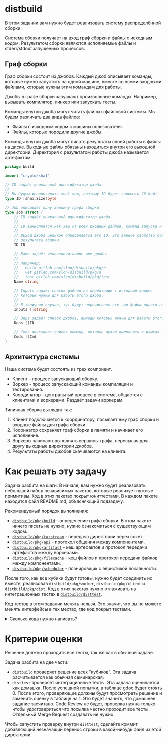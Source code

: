 # distbuild

В этом задании вам нужно будет реализовать систему распределённой сборки.

Система сборки получает на вход граф сборки и файлы с исходным кодом. Результатом сборки
являются исполняемые файлы и stderr/stdout запущенных процессов.

## Граф сборки

Граф сборки состоит из джобов. Каждый джоб описывает команды, которые нужно запустить на одной машине,
вместе со всеми входными файлами, которые нужны этим командам для работы.

Джобы в графе сборки запускают произвольные команды. Например, вызывать компилятор, линкер или 
запускать тесты.

Команды внутри джоба могут читать файлы с файловой системы. Мы будем различать два вида файлов:
 - Файлы с исходным кодом с машины пользователя.
 - Файлы, которые породили другие джобы.

Команды внутри джоба могут писать результаты своей работы в файлы на диске. Выходные файлы
обязаны находиться внутри его выходной директории. Директория с результатом работы джоба называется
артефактом.

```go
package build

import "crypto/sha1"

// ID задаёт уникальный идентификатор джоба.
//
// Мы будем использовать sha1 хеш, поэтому ID будет занимать 20 байт.
type ID [sha1.Size]byte

// Job описывает одну вершину графа сборки.
type Job struct {
	// ID задаёт уникальный идентификатор джоба.
	//
	// ID вычисляется как хеш от всех входных файлов, команд запуска и хешей зависимых джобов.
	//
	// Выход джоба целиком определяется его ID. Это важное свойство позволяет кешировать
	// результаты сборки.
	ID ID

	// Name задаёт человекочитаемое имя джоба.
	//
	// Например:
	//   build gitlab.com/slon/disbuild/pkg/b
	//   vet gitlab.com/slon/disbuild/pkg/a
	//   test gitlab.com/slon/disbuild/pkg/test
	Name string

	// Inputs задаёт список файлов из директории с исходным кодом,
	// которые нужны для работы этого джоба.
	//
	// В типичном случае, тут будут перечислены все .go файлы одного пакета.
	Inputs []string

	// Deps задаёт список джобов, выходы которых нужны для работы этого джоба.
	Deps []ID

	// Cmds описывает список команд, которые нужно выполнить в рамках этого джоба.
	Cmds []Cmd
}
```

## Архитектура системы

Наша система будет состоять из трех компонент.
 * Клиент - процесс запускающий сборку.
 * Воркер - процесс запускающий команды компиляции и тестирования.
 * Координатор - центральный процесс в системе, общается с клиентами и воркерами. Раздаёт задачи
   воркерам.

Типичная сборка выглядит так:
1. Клиент подключается к координатору, посылает ему граф сборки и входные файлы для графа сборки.
2. Кооринатор сохраняет граф сборки в памяти и начинает его исполнение.
3. Воркеры начинают выполнять вершины графа, пересылая друг другу выходные директории джобов.
4. Результаты работы джобов скачиваются на клиента.

# Как решать эту задачу

Задача разбита на шаги. В начале, вам нужно будет реализовать небольшой набор независимых пакетов,
которые реализует нужные примитивы. Код в этих пакетах покрыт юниттестами. В каждом пакете находится
файл README.md, объясняющий подзадачу.

Рекомендуемый порядок выполнения:

- [`distbuild/pkg/build`](./pkg/build) - определение графа сборки. В этом пакете ничего писать не нужно,
  нужно ознакомиться с существующим кодом.
- [`distbuild/pkg/tarstream`](./pkg/tarstream) - передача директории через сокет.
- [`distbuild/pkg/api`](./pkg/api) - протокол общения между компонентами.
- [`distbuild/pkg/artifact`](./pkg/artifact) - кеш артефактов и протокол передачи артефактов между воркерами.
- [`distbuild/pkg/filecache`](./pkg/filecache) - кеш файлов и протокол передачи файлов между компонентами.
- [`distbuild/pkg/scheduler`](./pkg/scheduler) - планировщик с эвристикой локальности.

После того, как все кубики будут готовы, нужно будет соединить их вместе, реализовав `distbuild/pkg/worker`,
`distbuild/pkg/client` и `distbuild/pkg/dist`. Код в этих пакетах нужно отлаживать на
интеграционных тестах в [`distbuild/disttest`](../disttest).

Код тестов в этом задании менять нельзя. Это значит, что вы не можете менять интерфейсы в тех местах, где
код покрыт тестами.

<details>
  <summary markdown="span">Сколько кода нужно написать?</summary>
  
  ```
prime@bee ~/C/shad-go> find distbuild -iname '*.go' | grep -v test | grep -v mock | grep -v pkg/build | xargs wc -l
   23 distbuild/pkg/worker/state.go
  111 distbuild/pkg/worker/worker.go
   45 distbuild/pkg/worker/download.go
  281 distbuild/pkg/worker/job.go
   69 distbuild/pkg/api/heartbeat.go
  121 distbuild/pkg/api/build_client.go
   53 distbuild/pkg/api/build.go
   60 distbuild/pkg/api/heartbeat_handler.go
  142 distbuild/pkg/api/build_handler.go
   56 distbuild/pkg/api/heartbeat_client.go
  288 distbuild/pkg/scheduler/scheduler.go
  119 distbuild/pkg/dist/build.go
  120 distbuild/pkg/dist/coordinator.go
   98 distbuild/pkg/tarstream/stream.go
   42 distbuild/pkg/artifact/client.go
  191 distbuild/pkg/artifact/cache.go
   54 distbuild/pkg/artifact/handler.go
  124 distbuild/pkg/client/build.go
   83 distbuild/pkg/filecache/client.go
   99 distbuild/pkg/filecache/handler.go
  111 distbuild/pkg/filecache/filecache.go
 2290 total
  ```
</details>

# Критерии оценки

Решение должно проходить все тесты, так же как в обычной задаче.

Задача разбита на две части:
- `distbuild` проверяет решение всех "кубиков". Эта задача расчитывается как обычная семинарская.
- `disttest` проверяет интеграционные тесты. Эта задача оценивается как домашка. После успешной попытки, в таблице gdoc
  будет стоять 0. После этого, проверяющие должны будут просмотреть решение и заменить оценку в таблице на 1.
  Это будет значить, что домашнее задание засчитано. Code Review не будет, проверка нужна только чтобы удостовериться что
  посылка честно проходит все тесты. Отдельный Merge Request создавать не нужно.

Чтобы запустить проверку внутри `disttest`, сделайте коммит добавляющий незначащий перенос строки в какой-нибудь файл
из этой директории.
